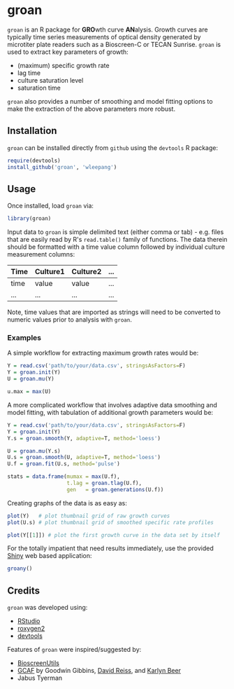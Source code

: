 groan
=====

`groan` is an R package for **GRO**wth curve **AN**alysis.  Growth curves are
typically time series measurements of optical density generated by microtiter
plate readers such as a Bioscreen-C or TECAN Sunrise.  `groan` is used to
extract key parameters of growth:

 * (maximum) specific growth rate
 * lag time
 * culture saturation level
 * saturation time

`groan` also provides a number of smoothing and model fitting options to make
the extraction of the above parameters more robust.

Installation
------------
`groan` can be installed directly from `github` using the `devtools` R package:

```R
require(devtools)
install_github('groan', 'wleepang')
```

Usage
-----

Once installed, load `groan` via:

```R
library(groan)
```

Input data to `groan` is simple delimited text (either comma or tab) - e.g.
files that are easily read by R's `read.table()` family of functions.  The data
therein should be formatted with a time value column followed by individual
culture measurement columns:

Time   | Culture1  | Culture2  | ...
------ | --------- | --------- | ---
  time |     value |     value | ...
   ... |       ... |       ... | ...

Note, time values that are imported as strings will need to be converted to
numeric values prior to analysis with `groan`.

### Examples

A simple workflow for extracting maximum growth rates would be:

```R
Y = read.csv('path/to/your/data.csv', stringsAsFactors=F)
Y = groan.init(Y)
U = groan.mu(Y)

u.max = max(U)
```

A more complicated workflow that involves adaptive data smoothing and model
fitting, with tabulation of additional growth parameters would be:

```R
Y = read.csv('path/to/your/data.csv', stringsAsFactors=F)
Y = groan.init(Y)
Y.s = groan.smooth(Y, adaptive=T, method='loess')

U = groan.mu(Y.s)
U.s = groan.smooth(U, adaptive=T, method='loess')
U.f = groan.fit(U.s, method='pulse')

stats = data.frame(mumax = max(U.f),
                   t.lag = groan.tlag(U.f),
                   gen   = groan.generations(U.f))
```

Creating graphs of the data is as easy as:

```R
plot(Y)   # plot thumbnail grid of raw growth curves
plot(U.s) # plot thumbnail grid of smoothed specific rate profiles

plot(Y[[1]]) # plot the first growth curve in the data set by itself 
```

For the totally impatient that need results immediately, use the provided
[Shiny](http://rstudio.com/shiny) web based application:

```R
groany()
```

Credits
-------
`groan` was developed using:

 * [RStudio](http://www.rstudio.com/ide)
 * [roxygen2](http://cran.r-project.org/web/packages/roxygen2/index.html)
 * [devtools](http://cran.r-project.org/web/packages/devtools/index.html)

Features of `groan` were inspired/suggested by:
 * [BioscreenUtils](https://github.com/wleepang/BioscreenUtils)
 * [GCAF](https://github.com/KarlynB23/GCAF_git) by Goodwin Gibbins, [David Reiss](http://github.com/dreiss-isb), and [Karlyn Beer](http://github.com/KarlynB23)
 * Jabus Tyerman